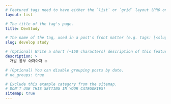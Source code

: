 ```yaml
---
# Featured tags need to have either the `list` or `grid` layout (PRO only).
layout: list

# The title of the tag's page.
title: DevStudy

# The name of the tag, used in a post's front matter (e.g. tags: [<slug>]).
slug: develop study

# (Optional) Write a short (~150 characters) description of this featured tag.
description: >
  개발 공부 아자아자 🔥

# (Optional) You can disable grouping posts by date.
# no_groups: true

# Exclude this example category from the sitemap.
# DON'T USE THIS SETTING IN YOUR CATEGORIES!
sitemap: true
---
```


